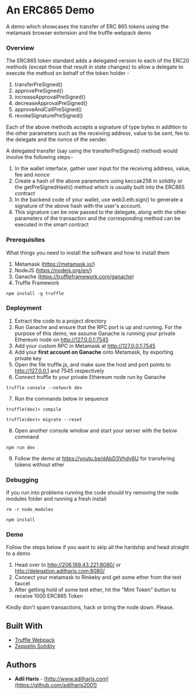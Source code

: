 # An ERC865 Demo

A demo which showcases the transfer of ERC 865 tokens using the metamask browser extension and the truffle webpack demo

### Overview

The ERC865 token standard adds a delegated version to each of the ERC20 methods (except those that result in state changes) to allow a delegate to execute the method on behalf of the token holder -
1. transferPreSigned()
2. approvePreSigned()
3. increaseApprovalPreSigned()
4. decreaseApprovalPreSigned()
5. approveAndCallPreSigned()
6. revokeSignaturePreSigned()

Each of the above methods accepts a signature of type bytes in addition to the other parameters such as the receiving address, value to be sent, fee to the delegate and the nonce of the sender.

A delegated transfer (say using the transferPreSigned() method) would involve the following steps - 
1. In the wallet interface, gather user input for the receiving address, value, fee and nonce
2. Create a hash of the above parameters using keccak256 in solidity or the getPreSignedHash() method which is usually built into the ERC865 contract
3. In the backend code of your wallet, use web3.eth.sign() to generate a signature of the above hash with the user's account.
4. This signature can be now passed to the delegate, along with the other parameters of the transaction and the corresponding method can be executed in the smart contract

### Prerequisites

What things you need to install the software and how to install them

1. Metamask (https://metamask.io/)
2. NodeJS (https://nodejs.org/en/)
3. Ganache (https://truffleframework.com/ganache)
3. Truffle Framework
```
npm install -g truffle
```

### Deployment

1. Extract the code to a project directory
2. Run Ganache and ensure that the RPC port is up and running.
   For the purpose of this demo, we assume Ganache is running your private Ethereum node on http://127.0.0.1:7545
3. Add your custom RPC in Metamask at http://127.0.0.1:7545
4. Add your **first account on Ganache** onto Metamask, by exporting private key
5. Open the file truffle.js, and make sure the host and port points to http://127.0.0.1 and 7545 respectively
6. Connect truffle to your private Ethereum node run by Ganache
```
truffle console --network dev
```
7. Run the commands below in sequence
```
truffle(dev)> compile
```
```
truffle(dev)> migrate --reset
```
8. Open another console window and start your server with the below command
```
npm run dev
```
9. Follow the demo at https://youtu.be/dAbD3Vhdy6U for transfering tokens without ether

### Debugging

If you run into problems running the code should try removing the node modules folder and running a fresh install
```
rm -r node_modules
```
```
npm install
```
### Demo

Follow the steps below if you want to skip all the hardship and head straight to a demo

1. Head over to http://206.189.43.221:8080/ or http://delegation.adilharis.com:8080/
2. Connect your metamask to Rinkeby and get some ether from the test faucet
3. After getting hold of some test ether, hit the "Mint Token" button to receive 1000 ERC865 Token

Kindly don't spam transactions, hack or bring the node down. Please.

## Built With

* [Truffle Webpack](https://github.com/trufflesuite/truffle-init-webpack)
* [Zeppelin Solidity](https://github.com/OpenZeppelin/openzeppelin-solidity/pull/741)

## Authors

* **Adil Haris** - [http://www.adilharis.com](https://github.com/adilharis2001)
